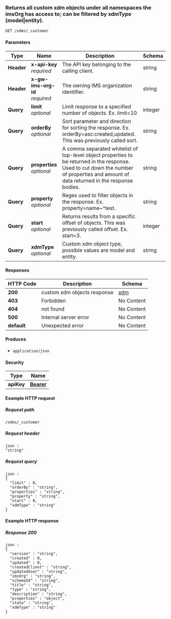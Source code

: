 
<a name="get_all_custom_objects"></a>
### Returns all custom xdm objects under all namespaces the imsOrg has access to; can be filtered by xdmType (model|entity).
```
GET /xdms/_customer
```


#### Parameters

|Type|Name|Description|Schema|
|---|---|---|---|
|**Header**|**x-api-key**  <br>*required*|The API key belonging to the calling client.|string|
|**Header**|**x-gw-ims-org-id**  <br>*required*|The owning IMS organization identifier.|string|
|**Query**|**limit**  <br>*optional*|Limit response to a specified number of objects. Ex. limit=10|integer|
|**Query**|**orderBy**  <br>*optional*|Sort parameter and direction for sorting the response. Ex. orderBy=asc:created,updated. This was previously called sort.|string|
|**Query**|**properties**  <br>*optional*|A comma separated whitelist of top-level object properties to be returned in the response. Used to cut down the number of properties and amount of data returned in the response bodies.|string|
|**Query**|**property**  <br>*optional*|Regex used to filter objects in the response. Ex. property=name~^test.|string|
|**Query**|**start**  <br>*optional*|Returns results from a specific offset of objects. This was previously called offset. Ex. start=3.|integer|
|**Query**|**xdmType**  <br>*optional*|Custom xdm object type, possible values are model and entity.|string|


#### Responses

|HTTP Code|Description|Schema|
|---|---|---|
|**200**|custom xdm objects response|[xdm](../definitions/xdm.md#xdm)|
|**403**|Forbidden|No Content|
|**404**|not found|No Content|
|**500**|Internal server error|No Content|
|**default**|Unexpected error|No Content|


#### Produces

* `application/json`


#### Security

|Type|Name|
|---|---|
|**apiKey**|**[Bearer](security.md#bearer)**|


#### Example HTTP request

##### Request path
```
/xdms/_customer
```


##### Request header
```
json :
"string"
```


##### Request query
```
json :
{
  "limit" : 0,
  "orderBy" : "string",
  "properties" : "string",
  "property" : "string",
  "start" : 0,
  "xdmType" : "string"
}
```


#### Example HTTP response

##### Response 200
```
json :
{
  "version" : "string",
  "created" : 0,
  "updated" : 0,
  "createdClient" : "string",
  "updatedUser" : "string",
  "imsOrg" : "string",
  "schemaId" : "string",
  "title" : "string",
  "type" : "string",
  "description" : "string",
  "properties" : "object",
  "state" : "string",
  "xdmType" : "string"
}
```



